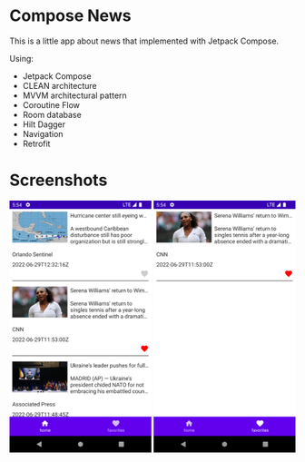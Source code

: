 # Compose News
This is a little app about news that implemented with Jetpack Compose.

Using:
- Jetpack Compose
- CLEAN architecture
- MVVM architectural pattern
- Coroutine Flow
- Room database
- Hilt Dagger
- Navigation
- Retrofit

# Screenshots

<p float="left">
  <img src="screenshots/home.png" width="250"/>
  <img src="screenshots/favorite.png" width="250"/>
</p>

